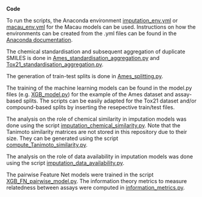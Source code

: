 **Code**

To run the scripts, the Anaconda environment [imputation_env.yml](imputation_env.yml) or [macau_env.yml](macau_env.yml) for the Macau models can be used. Instructions on how the environments can be created from the .yml files can be found in the [Anaconda documentation](https://conda.io/projects/conda/en/latest/user-guide/tasks/manage-environments.html#creating-an-environment-from-an-environment-yml-file). 


The chemical standardisation and subsequent aggregation of duplicate SMILES is done in [Ames_standardisation_aggregation.py](Ames_standardisation_aggregation.py) and [Tox21_standardisation_aggregation.py](Tox21_standardisation_aggregation.py).

The generation of train-test splits is done in [Ames_splitting.py](Ames_splitting.py).

The training of the machine learning models can be found in the model.py files (e.g. [XGB_model.py](XGB_model.py)) for the example of the Ames dataset and assay-based splits. The scripts can be easily adapted for the Tox21 dataset and/or compound-based splits by inserting the resepective train/test files.

The analysis on the role of chemical similarity in imputation models was done using the script [imputation_chemical_similarity.py](imputation_chemical_similarity). Note that the Tanimoto similarity matrices are not stored in this repository due to their size. They can be generated using the script [compute_Tanimoto_similarity.py](compute_Tanimoto_similarity.py).

The analysis on the role of data availability in imputation models was done using the script [imputation_data_availability.py](imputation_data_availability.py).

The pairwise Feature Net models were trained in the script [XGB_FN_pairwise_model.py](XGB_FN_pairwise_model.py). The information theory metrics to measure relatedness between assays were computed in [information_metrics.py](information_metrics.py).

